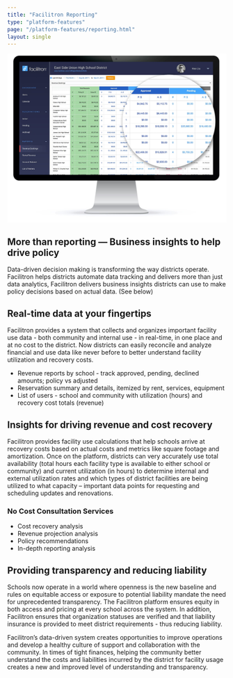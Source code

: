```yaml
---
title: "Facilitron Reporting"
type: "platform-features"
page: "/platform-features/reporting.html"
layout: single
---
```


<!-- data-reporting-section -->

<div class="row align-items-end">
  <div class="col-lg-6">
    <img class="img-fluid" src="/images/overview/data-reporting-header.jpg" alt="Facilitron Data &amp; Reporting">
  </div>
  <div class="col-lg-6">
    <h2 class="h2-responsive text-uppercase py-3">More than reporting &mdash; Business insights to help drive policy</h2>
    <p>Data-driven decision making is transforming the way districts operate. Facilitron helps districts automate data tracking and delivers more than just data analytics, Facilitron delivers business insights districts can use to make policy decisions based on actual data. (See below)</p>
  </div>
</div>

<div class="row">
  <h2 class="h2-responsive vertical-callout">Real-time data at your fingertips</h2>
  <p>Facilitron provides a system that collects and organizes important facility use data - both community and internal use - in real-time, in one place and at no cost to the district. Now districts can easily reconcile and analyze financial and use data like never before to better understand facility utilization and recovery costs.</p>
  <ul class="f-ul">
    <li>Revenue reports by school - track approved, pending, declined amounts; policy vs adjusted</li>
    <li>Reservation summary and details, itemized by rent, services, equipment</li>
    <li>List of users - school and community with utilization (hours) and recovery cost totals (revenue)</li>
  </ul>
</div>

<div class="row">
  <h2 class="h2-responsive vertical-callout">Insights for driving revenue and cost recovery</h2>
  <p>Facilitron provides facility use calculations that help schools arrive at recovery costs based on actual costs and metrics like square footage and amortization. Once on the platform, districts can very accurately use total availability (total hours each facility type is available to either school or community) and current utilization (in hours) to determine internal and external utilization rates and which types of district facilities are being utilized to what capacity – important data points for requesting and scheduling updates and renovations.</p>
  <div>
    <h3 class="h3-responsive">No Cost Consultation Services</h3>
    <ul class="f-ul">
      <li>Cost recovery analysis</li>
      <li>Revenue projection analysis</li>
      <li>Policy recommendations</li>
      <li>In-depth reporting analysis</li>
    </ul>
  </div>
</div>

<div class="row">
  <h2 class="h2-responsive vertical-callout">Providing transparency and reducing liability</h2>
  <p>Schools now operate in a world where openness is the new baseline and rules on equitable access or exposure to potential liability mandate the need for unprecedented transparency. The Facilitron platform ensures equity in both access and pricing at every school across the system. In addition, Facilitron ensures that organization statuses are verified and that liability insurance is provided to meet district requirements - thus reducing liability.</p>
  <p>Facilitron’s data-driven system creates opportunities to improve operations and develop a healthy culture of support and collaboration with the community.  In times of tight finances, helping the community better understand the costs and liabilities incurred by the district for facility usage creates a new and improved level of understanding and transparency.</p>
</div>